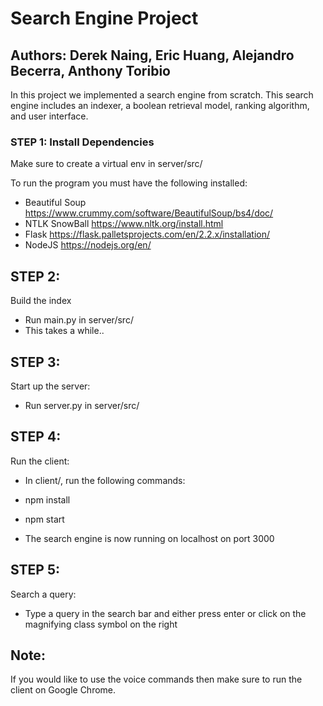 # Search Engine Project
## Authors: Derek Naing, Eric Huang, Alejandro Becerra, Anthony Toribio

In this project we implemented a search engine from scratch. This search engine includes
an indexer, a boolean retrieval model, ranking algorithm, and user interface.

### STEP 1: Install Dependencies
Make sure to create a virtual env in server/src/

To run the program you must have the following installed:
* Beautiful Soup https://www.crummy.com/software/BeautifulSoup/bs4/doc/
* NTLK SnowBall https://www.nltk.org/install.html 
* Flask https://flask.palletsprojects.com/en/2.2.x/installation/
* NodeJS https://nodejs.org/en/


## STEP 2:
Build the index

* Run main.py in server/src/
* This takes a while..

## STEP 3:
Start up the server:

* Run server.py in server/src/

## STEP 4:
Run the client:

* In client/, run the following commands:
* npm install
* npm start

* The search engine is now running on localhost on port 3000

## STEP 5:
Search a query:

* Type a query in the search bar and either press enter or click on the magnifying class symbol on the right

## Note:
If you would like to use the voice commands then make sure to run the client on Google Chrome.


